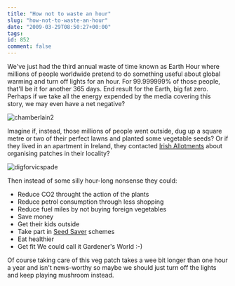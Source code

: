 ```yaml
---
title: "How not to waste an hour"
slug: "how-not-to-waste-an-hour"
date: "2009-03-29T08:50:27+00:00"
tags:
id: 852
comment: false
---
```


We've just had the third annual waste of time known as Earth Hour where millions of people worldwide pretend to do something useful about global warming and turn off lights for an hour. For 99.999999% of those people, that'll be it for another 365 days. End result for the Earth, big fat zero. Perhaps if we take all the energy expended by the media covering this story, we may even have a net negative?

![chamberlain2](http://conoroneill.com.s3.amazonaws.com/wp-content/uploads/2009/03/chamberlain2.jpg "chamberlain2")

Imagine if, instead, those millions of people went outside, dug up a square metre or two of their perfect lawns and planted some vegetable seeds? Or if they lived in an apartment in Ireland, they contacted [Irish Allotments](http://www.irishallotments.net/) about organising patches in their locality?

![digforvicspade](http://conoroneill.com.s3.amazonaws.com/wp-content/uploads/2009/03/digforvicspade-200x300.jpg "digforvicspade")

Then instead of some silly hour-long nonsense they could:

*   Reduce CO2 throught the action of the plants
*   Reduce petrol consumption through less shopping
*   Reduce fuel miles by not buying foreign vegetables
*   Save money
*   Get their kids outside
*   Take part in [Seed Saver](http://www.irishseedsavers.ie/) schemes
*   Eat healthier
*   Get fit
We could call it Gardener's World :-)

Of course taking care of this veg patch takes a wee bit longer than one hour a year and isn't news-worthy so maybe we should just turn off the lights and keep playing mushroom instead.

